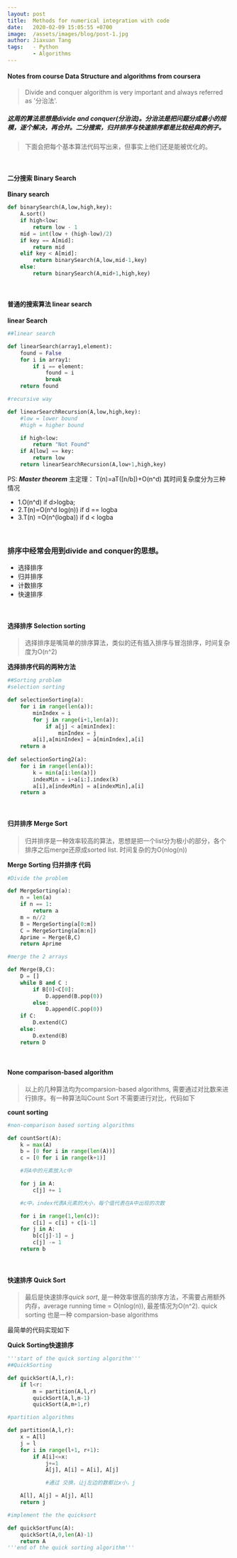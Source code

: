 ```yaml
---
layout: post
title:  Methods for numerical integration with code
date:   2020-02-09 15:05:55 +0700
image:  /assets/images/blog/post-1.jpg
author: Jiaxuan Tang
tags:   - Python
        - Algorithms
---
```

#### Notes from course Data Structure and algorithms from coursera

> Divide and conquer algorithm is very important and always referred as '分治法'.

##### 这周的算法思想是divide and conquer(分治法)。分治法是把问题分成最小的规模，逐个解决，再合并。二分搜索，归并排序与快速排序都是比较经典的例子。

>下面会把每个基本算法代码写出来，但事实上他们还是能被优化的。


<br>

#### 二分搜索 Binary Search

**Binary search**
```python
def binarySearch(A,low,high,key):
    A.sort()
    if high<low:
        return low - 1
    mid = int(low + (high-low)/2)
    if key == A[mid]:
        return mid
    elif key < A[mid]:
        return binarySearch(A,low,mid-1,key)
    else:
        return binarySearch(A,mid+1,high,key)

```
<br>

#### 普通的搜索算法 linear search

**linear Search**
```python
##linear search

def linearSearch(array1,element):
    found = False
    for i in array1:
        if i == element:
            found = i
            break
    return found

#recursive way

def linearSearchRecursion(A,low,high,key):
    #low = lower bound
    #high = higher bound

    if high<low:
        return "Not Found"
    if A[low] == key:
        return low
    return linearSearchRecursion(A,low+1,high,key)
```


PS: ***Master theorem*** 主定理：
T(n)=aT([n/b])+O(n^d)
其时间复杂度分为三种情况
- 1.O(n^d) if d>logba; 
- 2.T(n)=O(n^d log(n)) if d == logba 
- 3.T(n) =O(n^(logba)) if d < logba

<br>

### 排序中经常会用到divide and conquer的思想。

- 选择排序
- 归并排序
- 计数排序
- 快速排序

<br>

#### 选择排序 Selection sorting

> 选择排序是嘴简单的排序算法，类似的还有插入排序与冒泡排序，时间复杂度为O(n^2)

**选择排序代码的两种方法**

```python
##Sorting problem
#selection sorting 

def selectionSorting(a):
    for i in range(len(a)):
        minIndex = i
        for j in range(i+1,len(a)):
            if a[j] < a[minIndex]:
                minIndex = j
        a[i],a[minIndex] = a[minIndex],a[i]
    return a
        
def selectionSorting2(a):
    for i in range(len(a)):
        k = min(a[i:len(a)])
        indexMin = i+a[i:].index(k)
        a[i],a[indexMin] = a[indexMin],a[i]
    return a
```

<br>

#### 归并排序 Merge Sort

> 归并排序是一种效率较高的算法，思想是把一个list分为极小的部分，各个排序之后merge还原成sorted list. 时间复杂的为O(nlog(n))

**Merge Sorting 归并排序 代码**

```python
#Divide the problem

def MergeSorting(a):
    n = len(a)
    if n == 1:
        return a
    m = n//2
    B = MergeSorting(a[0:m])
    C = MergeSorting(a[m:n])
    Aprime = Merge(B,C)
    return Aprime

#merge the 2 arrays

def Merge(B,C):
    D = []
    while B and C :
        if B[0]<C[0]:
            D.append(B.pop(0))
        else:
            D.append(C.pop(0))
    if C:
        D.extend(C)
    else:
        D.extend(B)
    return D
```
<br>



#### None comparison-based algorithm 

> 以上的几种算法均为comparsion-based algorithms, 需要通过对比数来进行排序。有一种算法叫Count Sort 不需要进行对比，代码如下

**count sorting**

```python
#non-comparison based sorting algorithms

def countSort(A):
    k = max(A)
    b = [0 for i in range(len(A))]
    c = [0 for i in range(k+1)]

    #将A中的元素放入c中

    for j in A:
        c[j] += 1

    #c中，index代表A元素的大小，每个值代表在A中出现的次数

    for i in range(1,len(c)):
        c[i] = c[i] + c[i-1]
    for j in A:
        b[c[j]-1] = j
        c[j] -= 1
    return b
```

<br>

#### 快速排序 Quick Sort

>最后是快速排序*quick sort*, 是一种效率很高的排序方法，不需要占用额外内存，average running time = O(nlog(n)), 最差情况为O(n^2). quick sorting 也是一种 comparsion-base algorithms 

最简单的代码实现如下

**Quick Sorting快速排序**

```python
'''start of the quick sorting algorithm'''
##QuickSorting

def quickSort(A,l,r):
    if l<r:
        m = partition(A,l,r)
        quickSort(A,l,m-1)
        quickSort(A,m+1,r)

#partition algorithms

def partition(A,l,r):
    x = A[l]
    j = l
    for i in range(l+1, r+1):
        if A[i]<=x:
            j+=1
            A[j], A[i] = A[i], A[j]

            #通过 交换，让j左边的数都比x小，j

    A[l], A[j] = A[j], A[l]
    return j

#implement the the quicksort

def quickSortFunc(A):
    quickSort(A,0,len(A)-1)
    return A
'''end of the quick sorting algorithm'''

```
